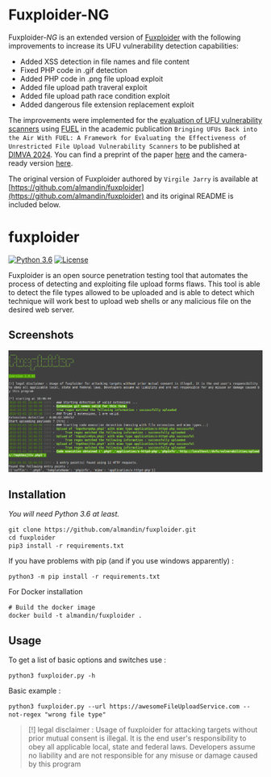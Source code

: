 Fuxploider-NG
=====

Fuxploider-*NG* is an extended version of [Fuxploider](https://github.com/almandin/fuxploider) with the following improvements to increase its UFU vulnerability detection capabilities:

- Added XSS detection in file names and file content
- Fixed PHP code in .gif detection
- Added PHP code in .png file upload exploit
- Added file upload path traveral exploit
- Added file upload path race condition exploit
- Added dangerous file extension replacement exploit

The improvements were implemented for the [evaluation of UFU vulnerability scanners](https://github.com/FUEL-Project/FUEL-Evaluation) using [FUEL](https://github.com/FUEL-Project/FUEL-FileUploadExploitationLab) in the academic publication `Bringing UFUs Back into the Air With FUEL: A Framework for Evaluating the Effectiveness of Unrestricted File Upload Vulnerability Scanners` to be published at [DIMVA 2024](https://www.dimva.org/dimva2024/). You can find a preprint of the paper [here](TBD) and the camera-ready version [here](TBD).

The original version of Fuxploider authored by `Virgile Jarry` is available at [https://github.com/almandin/fuxploider](https://github.com/almandin/fuxploider) and its original README is included below.

# fuxploider

[![Python 3.6](https://img.shields.io/badge/python-3.6%20%2B-green.svg)](https://www.python.org/) [![License](https://img.shields.io/badge/license-GPLv3-red.svg)](https://raw.githubusercontent.com/almandin/fuxploider/master/LICENSE.md)

Fuxploider is an open source penetration testing tool that automates the process of detecting and exploiting file upload forms flaws. This tool is able to detect the file types allowed to be uploaded and is able to detect which technique will work best to upload web shells or any malicious file on the desired web server.

Screenshots
----
![screenshot](screenshot.png)

Installation
----

_You will need Python 3.6 at least._

    git clone https://github.com/almandin/fuxploider.git
    cd fuxploider
    pip3 install -r requirements.txt

If you have problems with pip (and if you use windows apparently) :

    python3 -m pip install -r requirements.txt

For Docker installation

    # Build the docker image
    docker build -t almandin/fuxploider .

Usage
----

To get a list of basic options and switches use :

    python3 fuxploider.py -h

Basic example :

    python3 fuxploider.py --url https://awesomeFileUploadService.com --not-regex "wrong file type"

> [!] legal disclaimer : Usage of fuxploider for attacking targets without prior mutual consent is illegal. It is the end user's responsibility to obey all applicable local, state and federal laws. Developers assume no liability and are not responsible for any misuse or damage caused by this program
